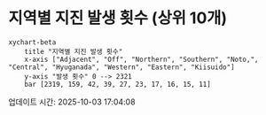 # 지역별 지진 발생 횟수 (상위 10개)

```mermaid
xychart-beta
    title "지역별 지진 발생 횟수"
    x-axis ["Adjacent", "Off", "Northern", "Southern", "Noto,", "Central", "Hyuganada", "Western", "Eastern", "Kiisuido"]
    y-axis "발생 횟수" 0 --> 2321
    bar [2319, 159, 42, 39, 27, 23, 17, 16, 15, 11]
```

업데이트 시간: 2025-10-03 17:04:08

